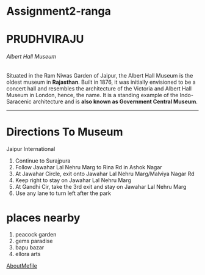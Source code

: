 # Assignment2-ranga
# PRUDHVIRAJU
###### Albert Hall Museum

 Situated in the Ram Niwas Garden of Jaipur, the Albert Hall Museum is the oldest museum in **Rajasthan**. Built in 1876, it was initially envisioned to be a concert hall and resembles the architecture of the Victoria and Albert Hall Museum in London, hence, the name. It is a standing example of the Indo-Saracenic architecture and is **also known as Government Central Museum**.
 - - -
 # Directions To Museum
 Jaipur International 
1. Continue to Surajpura
2. Follow Jawahar Lal Nehru Marg to Rina Rd in Ashok Nagar
3. At Jawahar Circle, exit onto Jawahar Lal Nehru Marg/Malviya Nagar Rd
4. Keep right to stay on Jawahar Lal Nehru Marg
5. At Gandhi Cir, take the 3rd exit and stay on Jawahar Lal Nehru Marg
6. Use any lane to turn left after the park 

# places nearby
1. peacock garden
2. gems paradise
3. bapu bazar
4. ellora arts

[AboutMefile](AboutMe.md)



